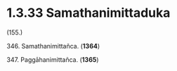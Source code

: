 

# 1.3.33 Samathanimittaduka




(155.)

346\. Samathanimittañca. (**1364**)

347\. Paggāhanimittañca. (**1365**)



